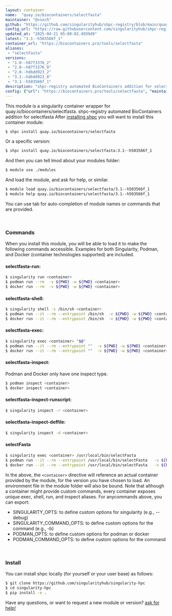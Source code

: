 ```yaml
---
layout: container
name:  "quay.io/biocontainers/selectfasta"
maintainer: "@vsoch"
github: "https://github.com/singularityhub/shpc-registry/blob/main/quay.io/biocontainers/selectfasta/container.yaml"
config_url: "https://raw.githubusercontent.com/singularityhub/shpc-registry/main/quay.io/biocontainers/selectfasta/container.yaml"
updated_at: "2025-04-21 05:00:02.493949"
latest: "3.1--h503566f_1"
container_url: "https://biocontainers.pro/tools/selectfasta"
aliases:
 - "selectFasta"
versions:
 - "1.0--h87f3376_2"
 - "2.0--h87f3376_0"
 - "2.0--hdbdd923_2"
 - "3.1--hdbdd923_0"
 - "3.1--h503566f_1"
description: "shpc-registry automated BioContainers addition for selectfasta"
config: {"url": "https://biocontainers.pro/tools/selectfasta", "maintainer": "@vsoch", "description": "shpc-registry automated BioContainers addition for selectfasta", "latest": {"3.1--h503566f_1": "sha256:29fd213c633a730ec021e723b13818de7e7771f26980700b66aaede37663dbe3"}, "tags": {"1.0--h87f3376_2": "sha256:0ab0962da29d3fa98022c74ef21fc5df2dedefd209e836a96102d20891e7ab7e", "2.0--h87f3376_0": "sha256:c369e5483e8b17ecfc6df02595548d1f8e0b5faed2ad412da805e0fa43992893", "2.0--hdbdd923_2": "sha256:81cc6c14a49e76e9edc3b8567454fc7cdeaa0a33c5c3a1c584b3852d94088fcb", "3.1--hdbdd923_0": "sha256:b142cb8a657b064966be6c904f082ddf439a95848bdfcdb3d570a225fe451d37", "3.1--h503566f_1": "sha256:29fd213c633a730ec021e723b13818de7e7771f26980700b66aaede37663dbe3"}, "docker": "quay.io/biocontainers/selectfasta", "aliases": {"selectFasta": "/usr/local/bin/selectFasta"}}
---
```


This module is a singularity container wrapper for quay.io/biocontainers/selectfasta.
shpc-registry automated BioContainers addition for selectfasta
After [installing shpc](#install) you will want to install this container module:


```bash
$ shpc install quay.io/biocontainers/selectfasta
```

Or a specific version:

```bash
$ shpc install quay.io/biocontainers/selectfasta:3.1--h503566f_1
```

And then you can tell lmod about your modules folder:

```bash
$ module use ./modules
```

And load the module, and ask for help, or similar.

```bash
$ module load quay.io/biocontainers/selectfasta/3.1--h503566f_1
$ module help quay.io/biocontainers/selectfasta/3.1--h503566f_1
```

You can use tab for auto-completion of module names or commands that are provided.

<br>

### Commands

When you install this module, you will be able to load it to make the following commands accessible.
Examples for both Singularity, Podman, and Docker (container technologies supported) are included.

#### selectfasta-run:

```bash
$ singularity run <container>
$ podman run --rm  -v ${PWD} -w ${PWD} <container>
$ docker run --rm  -v ${PWD} -w ${PWD} <container>
```

#### selectfasta-shell:

```bash
$ singularity shell -s /bin/sh <container>
$ podman run --it --rm --entrypoint /bin/sh  -v ${PWD} -w ${PWD} <container>
$ docker run --it --rm --entrypoint /bin/sh  -v ${PWD} -w ${PWD} <container>
```

#### selectfasta-exec:

```bash
$ singularity exec <container> "$@"
$ podman run --it --rm --entrypoint ""  -v ${PWD} -w ${PWD} <container> "$@"
$ docker run --it --rm --entrypoint ""  -v ${PWD} -w ${PWD} <container> "$@"
```

#### selectfasta-inspect:

Podman and Docker only have one inspect type.

```bash
$ podman inspect <container>
$ docker inspect <container>
```

#### selectfasta-inspect-runscript:

```bash
$ singularity inspect -r <container>
```

#### selectfasta-inspect-deffile:

```bash
$ singularity inspect -d <container>
```


#### selectFasta

```bash
$ singularity exec <container> /usr/local/bin/selectFasta
$ podman run --it --rm --entrypoint /usr/local/bin/selectFasta   -v ${PWD} -w ${PWD} <container> -c " $@"
$ docker run --it --rm --entrypoint /usr/local/bin/selectFasta   -v ${PWD} -w ${PWD} <container> -c " $@"
```



In the above, the `<container>` directive will reference an actual container provided
by the module, for the version you have chosen to load. An environment file in the
module folder will also be bound. Note that although a container
might provide custom commands, every container exposes unique exec, shell, run, and
inspect aliases. For anycommands above, you can export:

 - SINGULARITY_OPTS: to define custom options for singularity (e.g., --debug)
 - SINGULARITY_COMMAND_OPTS: to define custom options for the command (e.g., -b)
 - PODMAN_OPTS: to define custom options for podman or docker
 - PODMAN_COMMAND_OPTS: to define custom options for the command

<br>

### Install

You can install shpc locally (for yourself or your user base) as follows:

```bash
$ git clone https://github.com/singularityhub/singularity-hpc
$ cd singularity-hpc
$ pip install -e .
```

Have any questions, or want to request a new module or version? [ask for help!](https://github.com/singularityhub/singularity-hpc/issues)